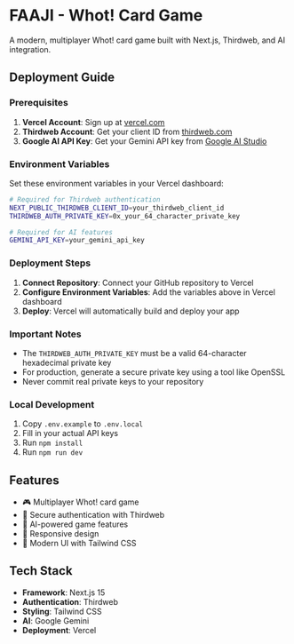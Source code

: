 # FAAJI - Whot! Card Game

A modern, multiplayer Whot! card game built with Next.js, Thirdweb, and AI integration.

## Deployment Guide

### Prerequisites

1. **Vercel Account**: Sign up at [vercel.com](https://vercel.com)
2. **Thirdweb Account**: Get your client ID from [thirdweb.com](https://thirdweb.com)
3. **Google AI API Key**: Get your Gemini API key from [Google AI Studio](https://makersuite.google.com/app/apikey)

### Environment Variables

Set these environment variables in your Vercel dashboard:

```bash
# Required for Thirdweb authentication
NEXT_PUBLIC_THIRDWEB_CLIENT_ID=your_thirdweb_client_id
THIRDWEB_AUTH_PRIVATE_KEY=0x_your_64_character_private_key

# Required for AI features
GEMINI_API_KEY=your_gemini_api_key
```

### Deployment Steps

1. **Connect Repository**: Connect your GitHub repository to Vercel
2. **Configure Environment Variables**: Add the variables above in Vercel dashboard
3. **Deploy**: Vercel will automatically build and deploy your app

### Important Notes

- The `THIRDWEB_AUTH_PRIVATE_KEY` must be a valid 64-character hexadecimal private key
- For production, generate a secure private key using a tool like OpenSSL
- Never commit real private keys to your repository

### Local Development

1. Copy `.env.example` to `.env.local`
2. Fill in your actual API keys
3. Run `npm install`
4. Run `npm run dev`

## Features

- 🎮 Multiplayer Whot! card game
- 🔐 Secure authentication with Thirdweb
- 🤖 AI-powered game features
- 📱 Responsive design
- 🎨 Modern UI with Tailwind CSS

## Tech Stack

- **Framework**: Next.js 15
- **Authentication**: Thirdweb
- **Styling**: Tailwind CSS
- **AI**: Google Gemini
- **Deployment**: Vercel